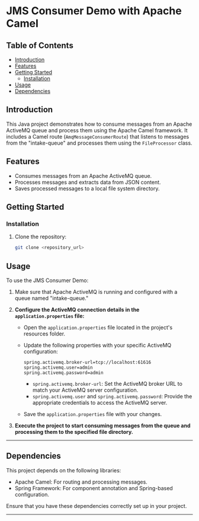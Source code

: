 # JMS Consumer Demo with Apache Camel

## Table of Contents

- [Introduction](#introduction)
- [Features](#features)
- [Getting Started](#getting-started)
    - [Installation](#installation)
- [Usage](#usage)
- [Dependencies](#dependencies)

## Introduction

This Java project demonstrates how to consume messages from an Apache ActiveMQ queue and process them using the Apache Camel framework. It includes a Camel route (`AmqMessageConsumerRoute`) that listens to messages from the "intake-queue" and processes them using the `FileProcessor` class.

## Features

- Consumes messages from an Apache ActiveMQ queue.
- Processes messages and extracts data from JSON content.
- Saves processed messages to a local file system directory.

## Getting Started

### Installation

1. Clone the repository:

   ```bash
   git clone <repository_url>

## Usage

To use the JMS Consumer Demo:

1. Make sure that Apache ActiveMQ is running and configured with a queue named "intake-queue."

2. **Configure the ActiveMQ connection details in the `application.properties` file:**

    - Open the `application.properties` file located in the project's resources folder.
    - Update the following properties with your specific ActiveMQ configuration:

      ```properties
      spring.activemq.broker-url=tcp://localhost:61616
      spring.activemq.user=admin
      spring.activemq.password=admin
      ```

        - `spring.activemq.broker-url`: Set the ActiveMQ broker URL to match your ActiveMQ server configuration.
        - `spring.activemq.user` and `spring.activemq.password`: Provide the appropriate credentials to access the ActiveMQ server.

    - Save the `application.properties` file with your changes.

3. **Execute the project to start consuming messages from the queue and processing them to the specified file directory.**

---

## Dependencies

This project depends on the following libraries:

- Apache Camel: For routing and processing messages.
- Spring Framework: For component annotation and Spring-based configuration.

Ensure that you have these dependencies correctly set up in your project.

---